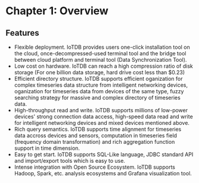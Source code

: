 # Chapter 1: Overview

## Features


* Flexible deployment. IoTDB provides users one-click installation tool on the cloud, once-decompressed-used terminal tool and the bridge tool between cloud platform and terminal tool (Data Synchronization Tool).
* Low cost on hardware. IoTDB can reach a high compression ratio of disk storage (For one billion data storage, hard drive cost less than $0.23)
* Efficient directory structure. IoTDB supports efficient oganization for complex timeseries data structure from intelligent networking devices, oganization for timeseries data from devices of the same type, fuzzy searching strategy for massive and complex directory of timeseries data.
* High-throughput read and write. IoTDB supports millions of low-power devices' strong connection data access, high-speed data read and write for intelligent networking devices and mixed devices mentioned above.
* Rich query semantics. IoTDB supports time alignment for timeseries data accross devices and sensors, computation in timeseries field (frequency domain transformation) and rich aggregation function support in time dimension.
* Easy to get start. IoTDB supports SQL-Like language, JDBC standard API and import/export tools which is easy to use.
* Intense integration with Open Source Ecosystem. IoTDB supports Hadoop, Spark, etc. analysis ecosystems and Grafana visualization tool.
